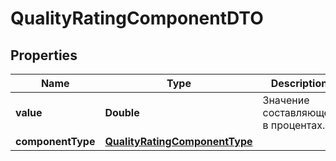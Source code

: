 

# QualityRatingComponentDTO

## Properties

Name | Type | Description | Notes
------------ | ------------- | ------------- | -------------
**value** | **Double** | Значение составляющей в процентах. | 
**componentType** | [**QualityRatingComponentType**](QualityRatingComponentType.md) |  | 




